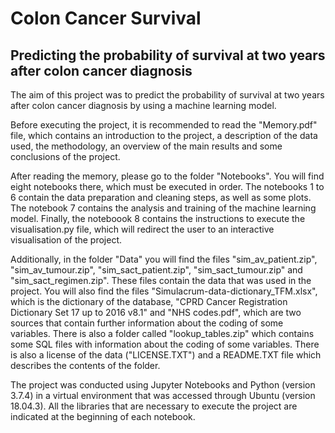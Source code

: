 # Colon Cancer Survival
## Predicting the probability of survival at two years after colon cancer diagnosis

The aim of this project was to predict the probability of survival at two years after colon cancer diagnosis by using a machine learning model.

Before executing the project, it is recommended to read the "Memory.pdf" file, which contains an introduction to the project, a description of the data used, the methodology, an overview of the main results and some conclusions of the project.

After reading the memory, please go to the folder "Notebooks". You will find eight notebooks there, which must be executed in order. The notebooks 1 to 6 contain the data preparation and cleaning steps, as well as some plots. The notebook 7 contains the analysis and training of the machine learning model. Finally, the noteboook 8 contains the instructions to execute the visualisation.py file, which will redirect the user to an interactive visualisation of the project.

Additionally, in the folder "Data" you will find the files "sim_av_patient.zip", "sim_av_tumour.zip", "sim_sact_patient.zip", "sim_sact_tumour.zip" and "sim_sact_regimen.zip". These files contain the data that was used in the project. You will also find the files "Simulacrum-data-dictionary_TFM.xlsx", which is the dictionary of the database, "CPRD Cancer Registration Dictionary Set 17 up to 2016 v8.1" and "NHS codes.pdf", which are two sources that contain further information about the coding of some variables. There is also a folder called "lookup_tables.zip" which contains some SQL files with information about the coding of some variables. There is also a license of the data ("LICENSE.TXT") and a README.TXT file which describes the contents of the folder. 

The project was conducted using Jupyter Notebooks and Python (version 3.7.4) in a virtual environment that was accessed through Ubuntu (version 18.04.3). All the libraries that are necessary to execute the project are indicated at the beginning of each notebook.
